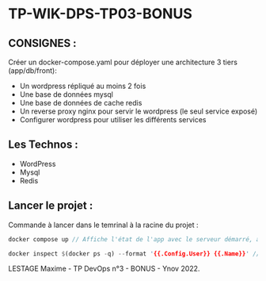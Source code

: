 # TP-WIK-DPS-TP03-BONUS

## CONSIGNES :

Créer un docker-compose.yaml pour déployer une architecture 3 tiers (app/db/front):

- Un wordpress répliqué au moins 2 fois
- Une base de données mysql
- Une base de données de cache redis
- Un reverse proxy nginx pour servir le wordpress (le seul service exposé)
- Configurer wordpress pour utiliser les différents services

## Les Technos :

- WordPress
- Mysql
- Redis

## Lancer le projet :

Commande à lancer dans le temrinal à la racine du projet :

```rs
docker compose up // Affiche l'état de l'app avec le serveur démarré, ainsi que l'action du server balancing.
```

```rs
docker inspect $(docker ps -q) --format '{{.Config.User}} {{.Name}}' // Permet de visualiser l'utilisateur, dans notre cas on run avec "userapi"
```

LESTAGE Maxime - TP DevOps n°3 - BONUS - Ynov 2022.
